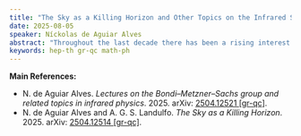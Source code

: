```yaml
---
title: "The Sky as a Killing Horizon and Other Topics on the Infrared Structure of Gravity"
date: 2025-08-05
speaker: Níckolas de Aguiar Alves
abstract: "Throughout the last decade there has been a rising interest in the infrared structure of gravity and gauge theory. This was partially motivated by the unforeseen correspondences between many different results from the 1960s and 1970s—namely asymptotic symmetries, soft theorems, and memory effects—but has found many applications in theoretical high-energy physics, mathematical physics, and general relativity and gravitation. In this seminar (which is a preview for my qualifying exam), I will give an overview of all of these topics, with a particular interest toward the work I have been developing with Landulfo."
keywords: hep-th gr-qc math-ph
---
```


**Main References:**
 - N. de Aguiar Alves. *Lectures on the Bondi–Metzner–Sachs group and related topics in infrared physics*. 2025. arXiv: [2504.12521 [gr-qc]](https://arxiv.org/abs/2504.12521).
 - N. de Aguiar Alves and A. G. S. Landulfo. *The Sky as a Killing Horizon*. 2025. arXiv: [2504.12514 [gr-qc]](https://arxiv.org/abs/2504.12514).
